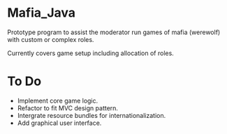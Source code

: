 # Mafia_Java
Prototype program to assist the moderator run games of mafia (werewolf) with custom or complex roles.

Currently covers game setup including allocation of roles.

# To Do
- Implement core game logic.
- Refactor to fit MVC design pattern.
- Intergrate resource bundles for internationalization.
- Add graphical user interface.
